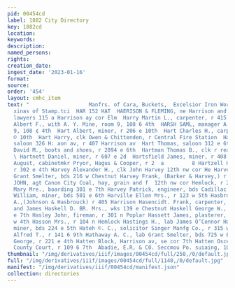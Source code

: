 ```yaml
---
pid: 00454cd
label: 1882 City Directory
key: 1882cd
location: 
keywords: 
description: 
named_persons: 
rights: 
creation_date: 
ingest_date: '2023-01-16'
format: 
source: 
order: '454'
layout: cmhc_item
text: "                   Manfrs. of Cara, Buckets,  Excelsior Iron Works, snd ett
  xinas of Stamp.tci  HAR 152 HAT  HAERISON & FLEMING, ne Harrison and Joh Fleming,)
  lawyers 115 a Harrison ay cor Elm  Harry Martin L., carpenter, r 415 e 9th  Harsh
  Albert F., with A. Y. Mine, room 9, 108 6 4th  HARSH SAML, manager A. Y. Mine, room
  9, 108 ¢ 4th  Hart Albert, miner, r 206 e 10th  Hart Charles H., carpenter, r 228
  © 10th  Hart Harry, clk Owen & Chittenden, r Central Fire Station  Hart Morris,
  saloon 326 H: aon av, r 407 Harrison av  Hart Thomas, saloon 312 e 6th  Hartman
  David M., boots and shoes, r 2094 e 6th  Hartman Thomas B., clk r rear 409 n Spruce
  \ Hartnett Daniel, miner, r 607 e 2d  Hartsfield James, miner, r 408 e 8th  Hartwick
  August, cabinetmkr Pryor, Hagus & Cooper, r 2  a         8 Hartzell Ham, mining,
  r 302 e 4th Harvey Alexander H., clk John Harvey 12th nw cor He Harvey Barney, lab
  Grant Smelter, bds 216 w Chestnut Harvey Frank, (Barker & Harvey,) r 328 6 4th HARVEY
  JOHN, agt Canon City Coal, hay, grain and f  12th nw cor Hemlock, r 220 w 7th Harvey
  Mary Mre., boarding 301 e 7th Harvey Patrick, engineer, bds Cadillac House Harvey
  William, miner, bds 501 e 6th Harville Ellen Mrs., r 123 w 5th Hasbrouck Charles
  A.,(Johnson & Hasbrouck) r 405 Harrison Hasencidt. Frank, carpenter, r 5th bet Maple
  and James Haskell D. BR. Mrs., wks 139 e Chestnut Haskell George W., grocer head
  e 7th Hasley John, fireman, r 301 n Poplar Hassett James, plasterer, r rear 211
  w 4th Hasson Mrs., r 104 n Hemlock Hastings H., lab James O’Connor Hastings J. D.,
  miner, bds 224 e 5th Hateh ©. C., solicitor Singer Manfg Co., r 315 w 6th Hathaway
  Alfred T., r 141 6 9th Hathaway A. C., lab Grant Smelter, bds 725 w Elm Hathaway
  George, r 221 e 4th Hatten Block, Harrison av, se cor 7th Hatten Osce A., asst elk
  County Court, r 109 6 7th  Abadie, E.R, & C0. Seccmou Po. suiaing, 108 Wb    "
thumbnail: "/img/derivatives/iiif/images/00454cd/full/250,/0/default.jpg"
full: "/img/derivatives/iiif/images/00454cd/full/1140,/0/default.jpg"
manifest: "/img/derivatives/iiif/00454cd/manifest.json"
collection: directories
---
```

